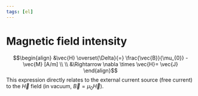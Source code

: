 ```yaml
---
tags: [el]
---
```

# Magnetic field intensity
$$\begin{align} &\vec{H} \overset{\Delta}{=} \frac{\vec{B}}{\mu_{0}} - \vec{M} [A/m] \\ \\ &\Rightarrow \nabla \times \vec{H}= \vec{J} \end{align}$$
This expression directly relates to the external current source (free current) to the $\vec{H}$ field (in vacuum, $\vec{B}= \mu_{0}\vec{H}$). 
